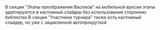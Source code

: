 В секции "Этапы преображения Васюков" на мобильной вресии этапы адаптируются в кастомный слайдер без использования сторонних библиотек
В секции "Участники турнира" также есть кастомный слайдер, но уже с зациклинной автопрокруткой
